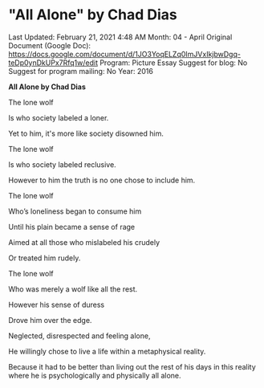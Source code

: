 # "All Alone" by Chad Dias

Last Updated: February 21, 2021 4:48 AM
Month: 04 - April
Original Document (Google Doc): https://docs.google.com/document/d/1JO3YoqELZq0ImJVxIkjbwDgq-teDp0ynDkUPx7Rfq1w/edit
Program: Picture Essay
Suggest for blog: No
Suggest for program mailing: No
Year: 2016

**All Alone by Chad Dias**

The lone wolf

Is who society labeled a loner.

Yet to him, it's more like society disowned him.

The lone wolf

Is who society labeled reclusive.

However to him the truth is no one chose to include him.

The lone wolf

Who’s loneliness began to consume him

Until his plain became a sense of rage

Aimed at all those who mislabeled his crudely

Or treated him rudely.

The lone wolf

Who was merely a wolf like all the rest.

However his sense of duress

Drove him over the edge.

Neglected, disrespected and feeling alone,

He willingly chose to live a life within a metaphysical reality.

Because it had to be better than living out the rest of his days in this reality where he is psychologically and physically all alone.